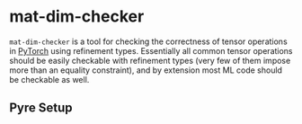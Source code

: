 # mat-dim-checker

`mat-dim-checker` is a tool for checking the correctness of tensor operations in [PyTorch](https://github.com/pytorch/pytorch) using refinement types. Essentially all common tensor operations should be easily checkable with refinement types (very few of them impose more than an equality constraint), and by extension most ML code should be checkable as well.


## Pyre Setup